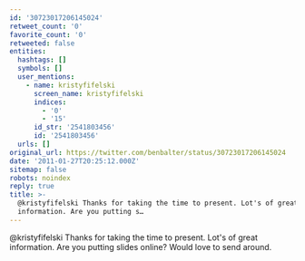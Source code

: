 ```yaml
---
id: '30723017206145024'
retweet_count: '0'
favorite_count: '0'
retweeted: false
entities:
  hashtags: []
  symbols: []
  user_mentions:
    - name: kristyfifelski
      screen_name: kristyfifelski
      indices:
        - '0'
        - '15'
      id_str: '2541803456'
      id: '2541803456'
  urls: []
original_url: https://twitter.com/benbalter/status/30723017206145024
date: '2011-01-27T20:25:12.000Z'
sitemap: false
robots: noindex
reply: true
title: >-
  @kristyfifelski Thanks for taking the time to present. Lot's of great
  information. Are you putting s…
---
```


@kristyfifelski Thanks for taking the time to present. Lot's of great information. Are you putting slides online? Would love to send around.